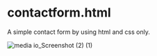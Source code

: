 # contactform.html

A simple contact form by using html and css only.

![media io_Screenshot (2) (1)](https://user-images.githubusercontent.com/72484018/100758291-5af69880-3415-11eb-8a57-3637ade9deac.jpg)
